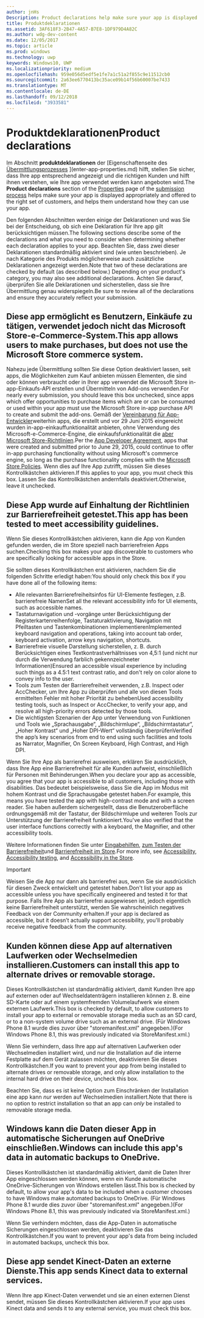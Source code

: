 ```yaml
---
author: jnHs
Description: Product declarations help make sure your app is displayed appropriately in the Microsoft Store and offered to the right set of customers.
title: Produktdeklarationen
ms.assetid: 3AF618F3-2B47-4A57-B7E8-1DF979D4A82C
ms.author: wdg-dev-content
ms.date: 12/05/2017
ms.topic: article
ms.prod: windows
ms.technology: uwp
keywords: Windows10, UWP
ms.localizationpriority: medium
ms.openlocfilehash: 959e056d5edf5e1fe7a1c51a2f855c9e11512cb0
ms.sourcegitcommit: 2a63ee6770413bc35ace09b14f56b60007be7433
ms.translationtype: MT
ms.contentlocale: de-DE
ms.lasthandoff: 09/12/2018
ms.locfileid: "3933581"
---
```

# <a name="product-declarations"></a><span data-ttu-id="511bc-103">Produktdeklarationen</span><span class="sxs-lookup"><span data-stu-id="511bc-103">Product declarations</span></span>

<span data-ttu-id="511bc-104">Im Abschnitt **produktdeklarationen** der [Eigenschaftenseite des [Übermittlungsprozesses](app-submissions.md) ](enter-app-properties.md) hilft, stellen Sie sicher, dass Ihre app entsprechend angezeigt und die richtigen Kunden und hilft ihnen verstehen, wie Ihre app verwendet werden kann angeboten wird.</span><span class="sxs-lookup"><span data-stu-id="511bc-104">The **Product declarations** section of the [Properties](enter-app-properties.md) page of the [submission process](app-submissions.md) helps make sure your app is displayed appropriately and offered to the right set of customers, and helps them understand how they can use your app.</span></span>

<span data-ttu-id="511bc-105">Den folgenden Abschnitten werden einige der Deklarationen und was Sie bei der Entscheidung, ob sich eine Deklaration für Ihre app gilt berücksichtigen müssen.</span><span class="sxs-lookup"><span data-stu-id="511bc-105">The following sections describe some of the declarations and what you need to consider when determining whether each declaration applies to your app.</span></span> <span data-ttu-id="511bc-106">Beachten Sie, dass zwei dieser Deklarationen standardmäßig aktiviert sind (wie unten beschrieben). Je nach Kategorie des Produkts möglicherweise auch zusätzliche Deklarationen angezeigt werden.</span><span class="sxs-lookup"><span data-stu-id="511bc-106">Note that two of these declarations are checked by default (as described below.) Depending on your product's category, you may also see additional declarations.</span></span> <span data-ttu-id="511bc-107">Achten Sie darauf, überprüfen Sie alle Deklarationen und sicherstellen, dass sie Ihre Übermittlung genau widerspiegeln.</span><span class="sxs-lookup"><span data-stu-id="511bc-107">Be sure to review all of the declarations and ensure they accurately reflect your submission.</span></span>

## <a name="this-app-allows-users-to-make-purchases-but-does-not-use-the-microsoft-store-commerce-system"></a><span data-ttu-id="511bc-108">Diese app ermöglicht es Benutzern, Einkäufe zu tätigen, verwendet jedoch nicht das Microsoft Store-e-Commerce-System.</span><span class="sxs-lookup"><span data-stu-id="511bc-108">This app allows users to make purchases, but does not use the Microsoft Store commerce system.</span></span>

<span data-ttu-id="511bc-109">Nahezu jede Übermittlung sollten Sie diese Option deaktiviert lassen, seit apps, die Möglichkeiten zum Kauf anbieten müssen Elementen, die sind oder können verbraucht oder in Ihrer app verwendet die Microsoft Store in-app-Einkaufs-API erstellen und Übermitteln von Add-ons verwenden.</span><span class="sxs-lookup"><span data-stu-id="511bc-109">For nearly every submission, you should leave this box unchecked, since apps which offer opportunities to purchase items which are or can be consumed or used within your app must use the Microsoft Store in-app purchase API to create and submit the add-ons.</span></span> <span data-ttu-id="511bc-110">Gemäß der [Vereinbarung für App-Entwickler](https://docs.microsoft.com/legal/windows/agreements/app-developer-agreement)weiterhin apps, die erstellt und vor 29 Juni 2015 eingereicht wurden in-app-einkauffunktionalität anbieten, ohne Verwendung des Microsoft-e-Commerce-Engine, die einkaufsfunktionalität die [aber Microsoft Store-Richtlinien](https://docs.microsoft.com/legal/windows/agreements/store-policies#108-financial-transactions).</span><span class="sxs-lookup"><span data-stu-id="511bc-110">Per the [App Developer Agreement](https://docs.microsoft.com/legal/windows/agreements/app-developer-agreement), apps that were created and submitted prior to June 29, 2015, could continue to offer in-app purchasing functionality without using Microsoft's commerce engine, so long as the purchase functionality complies with the [Microsoft Store Policies](https://docs.microsoft.com/legal/windows/agreements/store-policies#108-financial-transactions).</span></span> <span data-ttu-id="511bc-111">Wenn dies auf Ihre App zutrifft, müssen Sie dieses Kontrollkästchen aktivieren.</span><span class="sxs-lookup"><span data-stu-id="511bc-111">If this applies to your app, you must check this box.</span></span> <span data-ttu-id="511bc-112">Lassen Sie das Kontrollkästchen andernfalls deaktiviert.</span><span class="sxs-lookup"><span data-stu-id="511bc-112">Otherwise, leave it unchecked.</span></span>

## <a name="this-app-has-been-tested-to-meet-accessibility-guidelines"></a><span data-ttu-id="511bc-113">Diese App wurde auf Einhaltung der Richtlinien zur Barrierefreiheit getestet.</span><span class="sxs-lookup"><span data-stu-id="511bc-113">This app has been tested to meet accessibility guidelines.</span></span>

<span data-ttu-id="511bc-114">Wenn Sie dieses Kontrollkästchen aktivieren, kann die App von Kunden gefunden werden, die im Store speziell nach barrierefreien Apps suchen.</span><span class="sxs-lookup"><span data-stu-id="511bc-114">Checking this box makes your app discoverable to customers who are specifically looking for accessible apps in the Store.</span></span>

<span data-ttu-id="511bc-115">Sie sollten dieses Kontrollkästchen erst aktivieren, nachdem Sie die folgenden Schritte erledigt haben:</span><span class="sxs-lookup"><span data-stu-id="511bc-115">You should only check this box if you have done all of the following items:</span></span>

-   <span data-ttu-id="511bc-116">Alle relevanten Barrierefreiheitsinfos für UI-Elemente festlegen, z.B. barrierefreie Namen</span><span class="sxs-lookup"><span data-stu-id="511bc-116">Set all the relevant accessibility info for UI elements, such as accessible names.</span></span>
-   <span data-ttu-id="511bc-117">Tastaturnavigation und -vorgänge unter Berücksichtigung der Registerkartenreihenfolge, Tastaturaktivierung, Navigation mit Pfeiltasten und Tastenkombinationen implementieren</span><span class="sxs-lookup"><span data-stu-id="511bc-117">Implemented keyboard navigation and operations, taking into account tab order, keyboard activation, arrow keys navigation, shortcuts.</span></span>
-   <span data-ttu-id="511bc-118">Barrierefreie visuelle Darstellung sicherstellen, z. B. durch Berücksichtigen eines Textkontrastverhältnisses von 4,5:1 (und nicht nur durch die Verwendung farblich gekennzeichneter Informationen)</span><span class="sxs-lookup"><span data-stu-id="511bc-118">Ensured an accessible visual experience by including such things as a 4.5:1 text contrast ratio, and don't rely on color alone to convey info to the user.</span></span>
-   <span data-ttu-id="511bc-119">Tools zum Testen der Barrierefreiheit verwenden, z.B. Inspect oder AccChecker, um Ihre App zu überprüfen und alle von diesen Tools ermittelten Fehler mit hoher Priorität zu beheben</span><span class="sxs-lookup"><span data-stu-id="511bc-119">Used accessibility testing tools, such as Inspect or AccChecker, to verify your app, and resolve all high-priority errors detected by those tools.</span></span>
-   <span data-ttu-id="511bc-120">Die wichtigsten Szenarien der App unter Verwendung von Funktionen und Tools wie „Sprachausgabe“, „Bildschirmlupe“, „Bildschirmtastatur“, „Hoher Kontrast“ und „Hoher DPI-Wert“ vollständig überprüfen</span><span class="sxs-lookup"><span data-stu-id="511bc-120">Verified the app’s key scenarios from end to end using such facilities and tools as Narrator, Magnifier, On Screen Keyboard, High Contrast, and High DPI.</span></span>

<span data-ttu-id="511bc-121">Wenn Sie Ihre App als barrierefrei ausweisen, erklären Sie ausdrücklich, dass Ihre App eine Barrierefreiheit für alle Kunden aufweist, einschließlich für Personen mit Behinderungen.</span><span class="sxs-lookup"><span data-stu-id="511bc-121">When you declare your app as accessible, you agree that your app is accessible to all customers, including those with disabilities.</span></span> <span data-ttu-id="511bc-122">Das bedeutet beispielsweise, dass Sie die App im Modus mit hohem Kontrast und die Sprachausgabe getestet haben.</span><span class="sxs-lookup"><span data-stu-id="511bc-122">For example, this means you have tested the app with high-contrast mode and with a screen reader.</span></span> <span data-ttu-id="511bc-123">Sie haben außerdem sichergestellt, dass die Benutzeroberfläche ordnungsgemäß mit der Tastatur, der Bildschirmlupe und weiteren Tools zur Unterstützung der Barrierefreiheit funktioniert.</span><span class="sxs-lookup"><span data-stu-id="511bc-123">You've also verified that the user interface functions correctly with a keyboard, the Magnifier, and other accessibility tools.</span></span>

<span data-ttu-id="511bc-124">Weitere Informationen finden Sie unter [Eingabehilfen](../design/accessibility/accessibility.md), [zum Testen der Barrierefreiheit](../design/accessibility/accessibility-testing.md)und [Barrierefreiheit im Store](../design/accessibility/accessibility-in-the-store.md).</span><span class="sxs-lookup"><span data-stu-id="511bc-124">For more info, see [Accessibility](../design/accessibility/accessibility.md), [Accessibility testing](../design/accessibility/accessibility-testing.md), and [Accessibility in the Store](../design/accessibility/accessibility-in-the-store.md).</span></span>

> [!IMPORTANT]
> <span data-ttu-id="511bc-125">Weisen Sie die App nur dann als barrierefrei aus, wenn Sie sie ausdrücklich für diesen Zweck entwickelt und getestet haben.</span><span class="sxs-lookup"><span data-stu-id="511bc-125">Don't list your app as accessible unless you have specifically engineered and tested it for that purpose.</span></span> <span data-ttu-id="511bc-126">Falls Ihre App als barrierefrei ausgewiesen ist, jedoch eigentlich keine Barrierefreiheit unterstützt, werden Sie wahrscheinlich negatives Feedback von der Community erhalten.</span><span class="sxs-lookup"><span data-stu-id="511bc-126">If your app is declared as accessible, but it doesn’t actually support accessibility, you'll probably receive negative feedback from the community.</span></span>

## <a name="customers-can-install-this-app-to-alternate-drives-or-removable-storage"></a><span data-ttu-id="511bc-127">Kunden können diese App auf alternativen Laufwerken oder Wechselmedien installieren.</span><span class="sxs-lookup"><span data-stu-id="511bc-127">Customers can install this app to alternate drives or removable storage.</span></span>

<span data-ttu-id="511bc-128">Dieses Kontrollkästchen ist standardmäßig aktiviert, damit Kunden Ihre app auf externen oder auf Wechseldatenträgern installieren können z. B. eine SD-Karte oder auf einem systemfremden Volumelaufwerk wie einem externen Laufwerk.</span><span class="sxs-lookup"><span data-stu-id="511bc-128">This box is checked by default, to allow customers to install your app to external or removable storage media such as an SD card, or to a non-system volume drive such as an external drive.</span></span> <span data-ttu-id="511bc-129">(Für Windows Phone 8.1 wurde dies zuvor über "storemanifest.xml" angegeben.)</span><span class="sxs-lookup"><span data-stu-id="511bc-129">(For Windows Phone 8.1, this was previously indicated via StoreManifest.xml.)</span></span>

<span data-ttu-id="511bc-130">Wenn Sie verhindern, dass Ihre app auf alternativen Laufwerken oder Wechselmedien installiert wird, und nur die Installation auf die interne Festplatte auf dem Gerät zulassen möchten, deaktivieren Sie dieses Kontrollkästchen.</span><span class="sxs-lookup"><span data-stu-id="511bc-130">If you want to prevent your app from being installed to alternate drives or removable storage, and only allow installation to the internal hard drive on their device, uncheck this box.</span></span>

<span data-ttu-id="511bc-131">Beachten Sie, dass es ist keine Option zum Einschränken der Installation eine app kann *nur* werden auf Wechselmedien installiert.</span><span class="sxs-lookup"><span data-stu-id="511bc-131">Note that there is no option to restrict installation so that an app can *only* be installed to removable storage media.</span></span>


## <a name="windows-can-include-this-apps-data-in-automatic-backups-to-onedrive"></a><span data-ttu-id="511bc-132">Windows kann die Daten dieser App in automatische Sicherungen auf OneDrive einschließen.</span><span class="sxs-lookup"><span data-stu-id="511bc-132">Windows can include this app's data in automatic backups to OneDrive.</span></span>

<span data-ttu-id="511bc-133">Dieses Kontrollkästchen ist standardmäßig aktiviert, damit die Daten Ihrer App eingeschlossen werden können, wenn ein Kunde automatische OneDrive-Sicherungen von Windows erstellen lässt.</span><span class="sxs-lookup"><span data-stu-id="511bc-133">This box is checked by default, to allow your app's data to be included when a customer chooses to have Windows make automated backups to OneDrive.</span></span> <span data-ttu-id="511bc-134">(Für Windows Phone 8.1 wurde dies zuvor über "storemanifest.xml" angegeben.)</span><span class="sxs-lookup"><span data-stu-id="511bc-134">(For Windows Phone 8.1, this was previously indicated via StoreManifest.xml.)</span></span>

<span data-ttu-id="511bc-135">Wenn Sie verhindern möchten, dass die App-Daten in automatische Sicherungen eingeschlossen werden, deaktivieren Sie das Kontrollkästchen.</span><span class="sxs-lookup"><span data-stu-id="511bc-135">If you want to prevent your app's data from being included in automated backups, uncheck this box.</span></span>


## <a name="this-app-sends-kinect-data-to-external-services"></a><span data-ttu-id="511bc-136">Diese app sendet Kinect-Daten an externe Dienste.</span><span class="sxs-lookup"><span data-stu-id="511bc-136">This app sends Kinect data to external services.</span></span> 

<span data-ttu-id="511bc-137">Wenn Ihre app Kinect-Daten verwendet und sie an einen externen Dienst sendet, müssen Sie dieses Kontrollkästchen aktivieren.</span><span class="sxs-lookup"><span data-stu-id="511bc-137">If your app uses Kinect data and sends it to any external service, you must check this box.</span></span>



 

 

 




